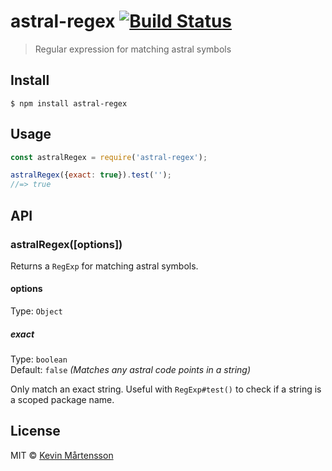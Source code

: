 # astral-regex [![Build Status](https://travis-ci.org/kevva/astral-regex.svg?branch=master)](https://travis-ci.org/kevva/astral-regex)

> Regular expression for matching astral symbols


## Install

```
$ npm install astral-regex
```


## Usage

```js
const astralRegex = require('astral-regex');

astralRegex({exact: true}).test('');
//=> true
```


## API

### astralRegex([options])

Returns a `RegExp` for matching astral symbols.

#### options

Type: `Object`

##### exact

Type: `boolean`<br>
Default: `false` *(Matches any astral code points in a string)*

Only match an exact string. Useful with `RegExp#test()` to check if a string is a scoped package name.


## License

MIT © [Kevin Mårtensson](https://github.com/kevva)
